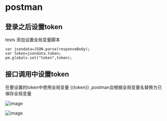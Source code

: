 # postman



## 登录之后设置token
tests 添加设置全局变量脚本
```
var jsondata=JSON.parse(responseBody);
var token=jsondata.token;
pm.globals.set("token",token);
```

## 接口调用中设置token
在要设置的token中使用全局变量 {{token}} ,postman会根据全局变量名替换为已保存全局变量

![image](https://gitee.com/shoukaiseki/blogdoc/raw/master/postman/img/001.png)

![image](https://gitee.com/shoukaiseki/blogdoc/raw/master/postman/img/002.png)

